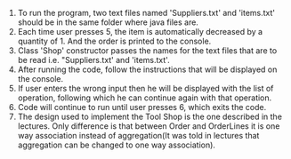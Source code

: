 1. To run the program, two text files named 'Suppliers.txt' and 'items.txt' should be in the same folder where java files are.
2. Each time user presses 5, the item is automatically decreased by a quantity of 1. And the order is printed to the console.
3. Class 'Shop' constructor passes the names for the text files that are to be read i.e. "Suppliers.txt' and 'items.txt'.
4. After running the code, follow the instructions that will be displayed on the console.
5. If user enters the wrong input then he will be displayed with the list of operation, following which he can continue again with that operation. 
6. Code will continue to run until user presses 6, which exits the code.
7. The design used to implement the Tool Shop is the one described in the lectures. Only difference is that between Order and OrderLines it is one way association instead of aggregation(It was told in lectures that aggregation can be changed to one way association).

 